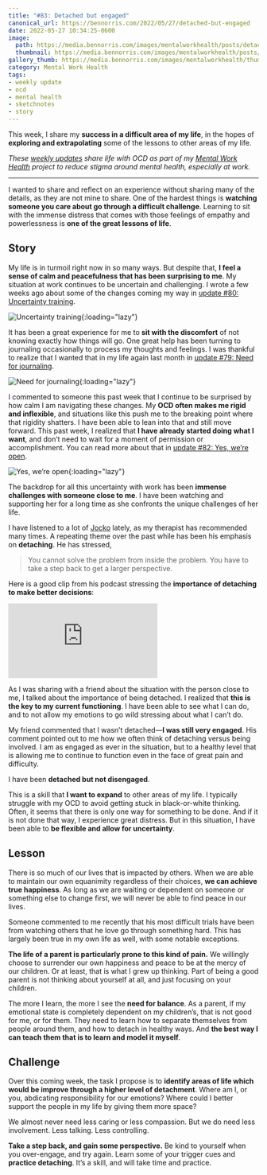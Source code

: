 ```yaml
---
title: "#83: Detached but engaged"
canonical_url: https://bennorris.com/2022/05/27/detached-but-engaged
date: 2022-05-27 10:34:25-0600
image: 
  path: https://media.bennorris.com/images/mentalworkhealth/posts/detached-but-engaged.jpg
  thumbnail: https://media.bennorris.com/images/mentalworkhealth/posts/thumbnails/detached-but-engaged.jpg
gallery_thumb: https://media.bennorris.com/images/mentalworkhealth/thumbs/detached-but-engaged.jpg
category: Mental Work Health
tags:
- weekly update
- ocd
- mental health
- sketchnotes
- story
---
```


This week, I share my **success in a difficult area of my life**, in the hopes of **exploring and extrapolating** some of the lessons to other areas of my life.

_These [weekly updates](https://bennorris.com/tags/weekly-update/) share life with OCD as part of my [Mental Work Health](https://bennorris.com/mental-work-health) project to reduce stigma around mental health, especially at work._


***

I wanted to share and reflect on an experience without sharing many of the details, as they are not mine to share. One of the hardest things is **watching someone you care about go through a difficult challenge**. Learning to sit with the immense distress that comes with those feelings of empathy and powerlessness is **one of the great lessons of life**.

## Story

My life is in turmoil right now in so many ways. But despite that, **I feel a sense of calm and peacefulness that has been surprising to me**. My situation at work continues to be uncertain and challenging. I wrote a few weeks ago about some of the changes coming my way in [update #80: Uncertainty training](https://bennorris.com/2022/05/06/uncertainty-training).

![Uncertainty training](https://media.bennorris.com/images/mentalworkhealth/posts/uncertainty-training.jpg){:loading="lazy"}

It has been a great experience for me to **sit with the discomfort** of not knowing exactly how things will go. One great help has been turning to journaling occasionally to process my thoughts and feelings. I was thankful to realize that I wanted that in my life again last month in [update #79: Need for journaling](https://bennorris.com/2022/04/29/need-for-journaling).

![Need for journaling](https://media.bennorris.com/images/mentalworkhealth/posts/need-for-journaling.jpg){:loading="lazy"}

I commented to someone this past week that I continue to be surprised by how calm I am navigating these changes. My **OCD often makes me rigid and inflexible**, and situations like this push me to the breaking point where that rigidity shatters. I have been able to lean into that and still move forward. This past week, I realized that **I have already started doing what I want**, and don’t need to wait for a moment of permission or accomplishment. You can read more about that in [update #82: Yes, we’re open](https://bennorris.com/2022/05/20/yes-were-open).

![Yes, we’re open](https://media.bennorris.com/images/mentalworkhealth/posts/yes-we’re-open.jpg){:loading="lazy"}

The backdrop for all this uncertainty with work has been **immense challenges with someone close to me**. I have been watching and supporting her for a long time as she confronts the unique challenges of her life.

I have listened to a lot of [Jocko](https://jockopodcast.com/) lately, as my therapist has recommended many times. A repeating theme over the past while has been his emphasis on **detaching**. He has stressed,

> You cannot solve the problem from inside the problem. You have to take a step back to get a larger perspective.

Here is a good clip from his podcast stressing the **importance of detaching to make better decisions**:

<div class="embed-responsive embed-responsive-16by9">
  <iframe class="embed-responsive-item" src="https://www.youtube-nocookie.com/embed/N0CQsYDAYd8" title="YouTube video player" frameborder="0" allow="accelerometer; autoplay; clipboard-write; encrypted-media; gyroscope; picture-in-picture" allowfullscreen></iframe>
</div>

As I was sharing with a friend about the situation with the person close to me, I talked about the importance of being detached. I realized that **this is the key to my current functioning**. I have been able to see what I can do, and to not allow my emotions to go wild stressing about what I can’t do.

My friend commented that I wasn’t detached—**I was still very engaged**. His comment pointed out to me how we often think of detaching versus being involved. I am as engaged as ever in the situation, but to a healthy level that is allowing me to continue to function even in the face of great pain and difficulty.

I have been **detached but not disengaged**.

This is a skill that **I want to expand** to other areas of my life. I typically struggle with my OCD to avoid getting stuck in black-or-white thinking. Often, it seems that there is only one way for something to be done. And if it is not done that way, I experience great distress. But in this situation, I have been able to **be flexible and allow for uncertainty**.


## Lesson

There is so much of our lives that is impacted by others. When we are able to maintain our own equanimity regardless of their choices, **we can achieve true happiness**. As long as we are waiting or dependent on someone or something else to change first, we will never be able to find peace in our lives.

Someone commented to me recently that his most difficult trials have been from watching others that he love go through something hard. This has largely been true in my own life as well, with some notable exceptions.

**The life of a parent is particularly prone to this kind of pain.** We willingly choose to surrender our own happiness and peace to be at the mercy of our children. Or at least, that is what I grew up thinking. Part of being a good parent is not thinking about yourself at all, and just focusing on your children.

The more I learn, the more I see the **need for balance**. As a parent, if my emotional state is completely dependent on my children’s, that is not good for me, or for them. They need to learn how to separate themselves from people around them, and how to detach in healthy ways. And **the best way I can teach them that is to learn and model it myself**.


## Challenge

Over this coming week, the task I propose is to **identify areas of life which would be improve through a higher level of detachment**. Where am I, or you, abdicating responsibility for our emotions? Where could I better support the people in my life by giving them more space?

We almost never need less caring or less compassion. But we do need less involvement. Less talking. Less controlling.

**Take a step back, and gain some perspective.** Be kind to yourself when you over-engage, and try again. Learn some of your trigger cues and **practice detaching**. It’s a skill, and will take time and practice.
